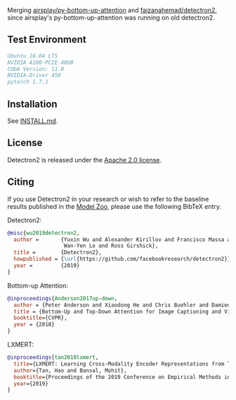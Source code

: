 Merging [airsplay/py-bottom-up-attention](https://github.com/airsplay/py-bottom-up-attention) and [faizanahemad/detectron2](https://github.com/faizanahemad/detectron2),
since airsplay's py-bottom-up-attention was running on old detectron2.

## Test Environment
```BibTeX
Ubuntu 16.04 LTS
NVIDIA A100-PCIE-40GB
CUDA Version: 11.0
NVIDIA-Driver 450
pytorch 1.7.1
```

## Installation

See [INSTALL.md](INSTALL.md).

## License

Detectron2 is released under the [Apache 2.0 license](LICENSE).

## Citing

If you use Detectron2 in your research or wish to refer to the baseline results published in the [Model Zoo](MODEL_ZOO.md), please use the following BibTeX entry.

Detectron2:
```BibTeX
@misc{wu2019detectron2,
  author =       {Yuxin Wu and Alexander Kirillov and Francisco Massa and
                  Wan-Yen Lo and Ross Girshick},
  title =        {Detectron2},
  howpublished = {\url{https://github.com/facebookresearch/detectron2}},
  year =         {2019}
}
```

Bottom-up Attention:
```BibTeX
@inproceedings{Anderson2017up-down,
  author = {Peter Anderson and Xiaodong He and Chris Buehler and Damien Teney and Mark Johnson and Stephen Gould and Lei Zhang},
  title = {Bottom-Up and Top-Down Attention for Image Captioning and Visual Question Answering},
  booktitle={CVPR},
  year = {2018}
}
```

LXMERT:
```BibTeX
@inproceedings{tan2019lxmert,
  title={LXMERT: Learning Cross-Modality Encoder Representations from Transformers},
  author={Tan, Hao and Bansal, Mohit},
  booktitle={Proceedings of the 2019 Conference on Empirical Methods in Natural Language Processing},
  year={2019}
}
```
